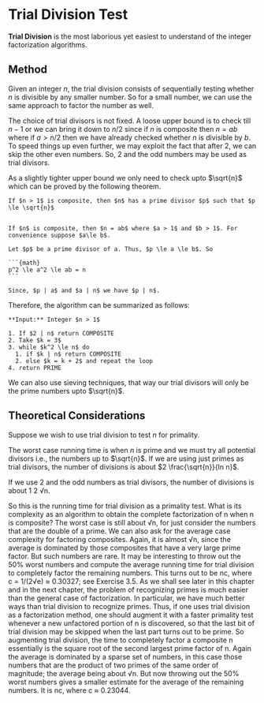 # Trial Division Test

**Trial Division** is the most laborious yet easiest to understand of the integer factorization algorithms.

## Method

Given an integer $n$, the trial division consists of sequentially testing whether $n$ is divisible by any smaller number. So for a small number, we can use the same approach to factor the number as well.

The choice of trial divisors is not fixed. A loose upper bound is to check till $n - 1$ or we can bring it down to $n/2$ since if $n$ is composite then $n = ab$ where if $a > n/2$ then we have already checked whether $n$ is divisible by $b$. To speed things up even further, we may exploit the fact that after 2, we can skip the other even numbers. So, 2 and the odd numbers may be used as trial divisors.

As a slightly tighter upper bound we only need to check upto $\sqrt{n}$ which can be proved by the following theorem. 

```{prf:theorem}
If $n > 1$ is composite, then $n$ has a prime divisor $p$ such that $p \le \sqrt{n}$
```

`````{prf:proof}

If $n$ is composite, then $n = ab$ where $a > 1$ and $b > 1$. For convenience suppose $a\le b$. 

Let $p$ be a prime divisor of a. Thus, $p \le a \le b$. So

```{math}
p^2 \le a^2 \le ab = n
```

Since, $p | a$ and $a | n$ we have $p | n$.
`````

Therefore, the algorithm can be summarized as follows:

```{prf:algorithm}
**Input:** Integer $n > 1$

1. If $2 | n$ return COMPOSITE
2. Take $k = 3$
3. while $k^2 \le n$ do
  1. if $k | n$ return COMPOSITE
  2. else $k = k + 2$ and repeat the loop
4. return PRIME
```

We can also use sieving techniques, that way our trial divisors will only be the prime numbers upto $\sqrt{n}$.

## Theoretical Considerations

Suppose we wish to use trial division to test $n$ for primality. 

The worst case running time is when $n$ is prime and we must try all potential divisors i.e., the numbers up to $\sqrt{n}$. If we are using just primes as trial divisors, the number of divisions is about $2 \frac{\sqrt{n}}{ln n}$.

<!--  -->

If we use 2 and the odd numbers as trial divisors, the number of
divisions is about 1
2
√n. 

So this is the running time for trial division as a primality test. What is its
complexity as an algorithm to obtain the complete factorization of n when n is
composite? The worst case is still about √n, for just consider the numbers that
are the double of a prime. We can also ask for the average case complexity for
factoring composites. Again, it is almost √n, since the average is dominated
by those composites that have a very large prime factor. But such numbers are
rare. It may be interesting to throw out the 50% worst numbers and compute
the average running time for trial division to completely factor the remaining
numbers. This turns out to be nc, where c = 1/(2√e) ≈ 0.30327; see Exercise
3.5.
As we shall see later in this chapter and in the next chapter, the problem
of recognizing primes is much easier than the general case of factorization. In
particular, we have much better ways than trial division to recognize primes.
Thus, if one uses trial division as a factorization method, one should augment
it with a faster primality test whenever a new unfactored portion of n is
discovered, so that the last bit of trial division may be skipped when the
last part turns out to be prime. So augmenting trial division, the time to
completely factor a composite n essentially is the square root of the second
largest prime factor of n.
Again the average is dominated by a sparse set of numbers, in this case
those numbers that are the product of two primes of the same order of
magnitude; the average being about √n. But now throwing out the 50% worst
numbers gives a smaller estimate for the average of the remaining numbers.
It is nc, where c ≈ 0.23044.